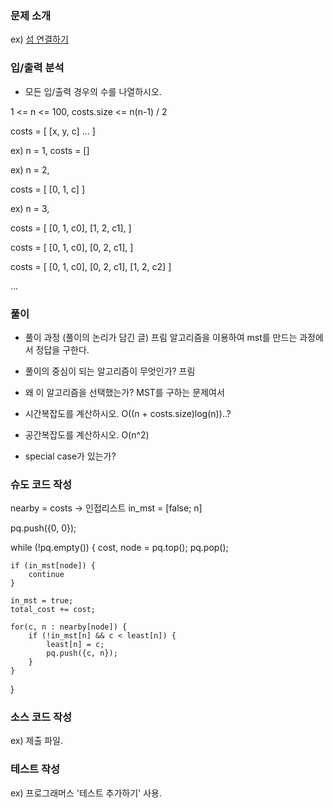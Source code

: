 ### 문제 소개
ex) [섬 연결하기](https://school.programmers.co.kr/learn/courses/30/lessons/42861?language=cpp)

### 입/출력 분석
- 모든 입/출력 경우의 수를 나열하시오.

1 <= n <= 100, costs.size <= n(n-1) / 2

costs = [
	[x, y, c]
	...
]

ex) n = 1, costs = []

ex) n = 2,

costs = [
	[0, 1, c]
]

ex) n = 3,

costs = [
	[0, 1, c0],
	[1, 2, c1],
]

costs = [
	[0, 1, c0],
	[0, 2, c1],
]

costs = [
	[0, 1, c0],
	[0, 2, c1],
	[1, 2, c2]
]

...

### 풀이
- 풀이 과정 (풀이의 논리가 담긴 글)
프림 알고리즘을 이용하여 mst를 만드는 과정에서 정답을 구한다.

- 풀이의 중심이 되는 알고리즘이 무엇인가?
프림

- 왜 이 알고리즘을 선택했는가?
MST를 구하는 문제여서

- 시간복잡도를 계산하시오. O((n + costs.size)log(n))..?

- 공간복잡도를 계산하시오. O(n^2)

- special case가 있는가?

### 슈도 코드 작성

nearby = costs -> 인접리스트
in_mst = [false; n]

pq.push({0, 0});

while (!pq.empty()) {
	cost, node = pq.top();
	pq.pop();

	if (in_mst[node]) {
		continue
	}

	in_mst = true;
	total_cost += cost;

	for(c, n : nearby[node]) {
		if (!in_mst[n] && c < least[n]) {
			least[n] = c;
			pq.push({c, n});
		}
	}
}


### 소스 코드 작성
ex) 제출 파일.

### 테스트 작성
ex) 프로그래머스 '테스트 추가하기' 사용.
